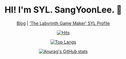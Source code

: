 <div align=center>
  
# HI! I'm SYL. SangYoonLee. 👋
  
  <a href="https://sylagape1231.tistory.com/">Blog</a> | <a href="https://www.thelabyrinth.co.kr/labyrinth/mypage/viewUserLabyrinth.do?nickname=SYL">'The Labyrinth Game Maker' SYL Profile</a>

[![Hits](https://hits.seeyoufarm.com/api/count/incr/badge.svg?url=https%3A%2F%2Fgithub.com%2FSangYoonLee1231&count_bg=%2347D3D5&title_bg=%2376767A&icon=&icon_color=%23E7E7E7&title=hits&edge_flat=false)](https://hits.seeyoufarm.com)

[![Top Langs](https://github-readme-stats.vercel.app/api/top-langs/?username=SangYoonLee1231&layout=compact)](https://github.com/anuraghazra/github-readme-stats)
  
[![Anurag's GitHub stats](https://github-readme-stats.vercel.app/api?username=SangYoonLee1231)](https://github.com/anuraghazra/github-readme-stats)
  
</div>
